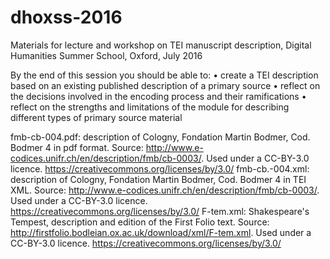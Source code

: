 # dhoxss-2016
Materials for lecture and workshop on TEI manuscript description, Digital Humanities Summer School, Oxford, July 2016

By the end of this session you should be able to:
•	create a TEI <msDesc> description based on an existing published description of a primary source 
•	reflect on the decisions involved in the encoding process and their ramifications
•	reflect on the strengths and limitations of the <msDesc> module for describing different types of primary source material


fmb-cb-004.pdf: description of Cologny, Fondation Martin Bodmer, Cod. Bodmer 4 in pdf format. Source: http://www.e-codices.unifr.ch/en/description/fmb/cb-0003/. Used under a CC-BY-3.0 licence. https://creativecommons.org/licenses/by/3.0/
fmb-cb.-004.xml: description of Cologny, Fondation Martin Bodmer, Cod. Bodmer 4 in TEI XML. Source: http://www.e-codices.unifr.ch/en/description/fmb/cb-0003/. Used under a CC-BY-3.0 licence. https://creativecommons.org/licenses/by/3.0/
F-tem.xml: Shakespeare's Tempest, description and edition of the First Folio text. Source: http://firstfolio.bodleian.ox.ac.uk/download/xml/F-tem.xml. Used under a CC-BY-3.0 licence. https://creativecommons.org/licenses/by/3.0/
